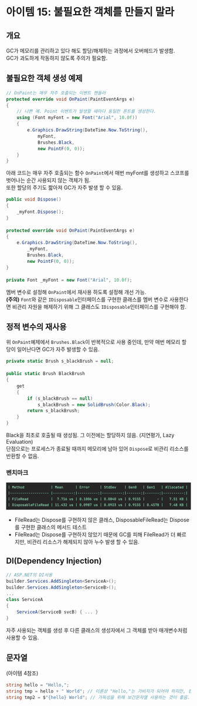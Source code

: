 # 아이템 15: 불필요한 객체를 만들지 말라
## 개요
GC가 메모리를 관리하고 있다 해도 할당/해제하는 과정에서 오버헤드가 발생함. <br>
GC가 과도하게 작동하지 않도록 주의가 필요함.

## 불필요한 객체 생성 예제
```csharp
// OnPaint는 매우 자주 호출되는 이벤트 핸들러
protected override void OnPaint(PaintEventArgs e) 
{
    // 나쁜 예. Point 이벤트가 발생할 때마다 동일한 폰트를 생성한다.
    using (Font myFont = new Font("Arial", 10.0f))
    {
        e.Graphics.DrawString(DateTime.Now.ToString(),
            myFont,
            Brushes.Black,
            new PointF(0, 0));
    }
}
```
아래 코드는 매우 자주 호출되는 함수 `OnPaint`에서 매번 myFont를 생성하고 스코프를 벗어나는 순간 사용되지 않는 객체가 됨. <br>
또한 할당의 주기도 짧아져 GC가 자주 발생 할 수 있음.
```csharp
public void Dispose()
{
    _myFont.Dispose();
}

protected override void OnPaint(PaintEventArgs e) 
{
    e.Graphics.DrawString(DateTime.Now.ToString(),
        _myFont,
        Brushes.Black,
        new PointF(0, 0));
}

private Font _myFont = new Font("Arial", 10.0f);
```
멤버 변수로 설정해 `OnPaint`에서 재사용 하도록 설정해 개선 가능. <br>
**(주의)** `Font`와 같은 `IDisposable`인터페이스를 구현한 클래스를 멤버 변수로 사용한다면 비관리 자원을 해제하기 위해 그 클래스도 `IDisposable`인터페이스를 구현해야 함.

## 정적 변수의 재사용
위 `OnPaint`예제에서 `Brushes.Black`이 반복적으로 사용 중인데, 만약 매번 메모리 할당이 일어난다면 GC가 자주 발생할 수 있음.
```csharp
private static Brush s_blackBrush = null;

public static Brush BlackBrush
{
    get 
    {
        if (s_blackBrush == null)
            s_blackBrush = new SolidBrush(Color.Black);
        return s_blackBrush;
    }
}
```
Black을 최초로 호출될 때 생성됨. 그 이전에는 할당하지 않음. (지연평가, Lazy Evaluation) <br>
단점으로는 프로세스가 종료될 때까지 메모리에 남아 있어 `Dispose`로 비관리 리소스를 반환할 수 없음.

### 벤치마크
![image](image/Bench_File.png)
- FileRead는 Dispose를 구현하지 않은 클래스, DisposableFileRead는 Dispose를 구현한 클래스의 메서드 테스트
- FileRead는 Dispose를 구현하지 않았기 때문에 GC를 피해 FileRead가 더 빠르지만, 비관리 리소스가 해제되지 않아 누수 발생 할 수 있음.

## DI(Dependency Injection)
```csharp
// ASP.NET의 DI사용
builder.Services.AddSingleton<ServiceA>();
builder.Services.AddSingleton<ServiceB>();
...
class ServiceA
{
    ServiceA(ServiceB svcB) { ... }
}
```
자주 사용되는 객체를 생성 후 다른 클래스의 생성자에서 그 객체를 받아 매개변수처럼 사용할 수 있음.

## 문자열
(아이템 4참조)<br>
```csharp
string hello = "Hello,";
string tmp = hello + " World"; // 이론상 "Hello,"는 가비지가 되어야 하지만, 컴파일러 최적화로 인해 차이가 없는 경우가 있음.
string tmp2 = $"{hello} World"; // 가독성을 위해 보간문자열 사용하는 것이 좋음.
```
